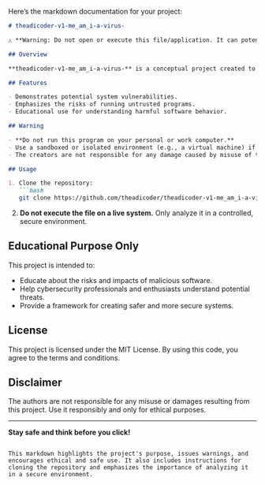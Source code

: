 Here’s the markdown documentation for your project:

```markdown
# theadicoder-v1-me_am_i-a-virus-

⚠️ **Warning: Do not open or execute this file/application. It can potentially harm your PC. Proceed with caution.** ⚠️

## Overview

**theadicoder-v1-me_am_i-a-virus-** is a conceptual project created to demonstrate or explore the behavior of potentially harmful software. This project is intended strictly for educational and research purposes. It is designed to showcase how malicious code can impact a system, emphasizing the importance of cybersecurity.

## Features

- Demonstrates potential system vulnerabilities.
- Emphasizes the risks of running untrusted programs.
- Educational use for understanding harmful software behavior.

## Warning

- **Do not run this program on your personal or work computer.**
- Use a sandboxed or isolated environment (e.g., a virtual machine) if necessary for analysis.
- The creators are not responsible for any damage caused by misuse of this software.

## Usage

1. Clone the repository:
   ```bash
   git clone https://github.com/theadicoder/theadicoder-v1-me_am_i-a-virus-.git
   ```

2. **Do not execute the file on a live system.** Only analyze it in a controlled, secure environment.

## Educational Purpose Only

This project is intended to:
- Educate about the risks and impacts of malicious software.
- Help cybersecurity professionals and enthusiasts understand potential threats.
- Provide a framework for creating safer and more secure systems.

## License

This project is licensed under the MIT License. By using this code, you agree to the terms and conditions.

## Disclaimer

The authors are not responsible for any misuse or damages resulting from this project. Use it responsibly and only for ethical purposes.

---

**Stay safe and think before you click!**
``` 

This markdown highlights the project's purpose, issues warnings, and encourages ethical and safe use. It also includes instructions for cloning the repository and emphasizes the importance of analyzing it in a secure environment.
